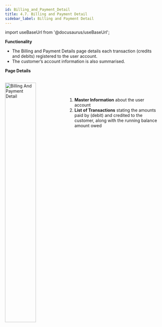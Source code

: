 ```yaml
---
id: Billing_and_Payment_Detail
title: 4.7. Billing and Payment Detail
sidebar_label: Billing and Payment Detail
---
```


import useBaseUrl from '@docusaurus/useBaseUrl';

**Functionality**
* The Billing and Payment Details page details each transaction (credits and debits) registered to the user account.
* The customer’s account information is also summarised.

**Page Details**

<br clear="right"/>
<img align="left" src={useBaseUrl("img/scrnshts/4.7_BillingAndPaymentDetail.png")} alt="Billing And Payment Detail" width="45%"/>
<br></br>

1.  **Master Information** about the user account
2.  **List of Transactions** stating the amounts paid by (debit) and credited to the customer, along with the running balance amount owed

<br clear="both"/>

<!-- ![Billing And Payment Detail](./assets/4.14_BillPymtDet.png) -->